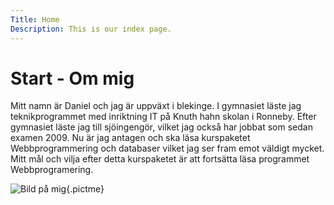 ```yaml
---
Title: Home
Description: This is our index page.
---
```


Start - Om mig
==========================

Mitt namn är Daniel och jag är uppväxt i blekinge.
I gymnasiet läste jag teknikprogrammet med inriktning IT på Knuth hahn skolan i Ronneby.
Efter gymnasiet läste jag till sjöingengör, vilket jag också har jobbat som sedan examen 2009.
Nu är jag antagen och ska läsa kurspaketet Webbprogrammering och databaser vilket jag ser fram emot väldigt mycket.
Mitt mål och vilja efter detta kurspaketet är att fortsätta läsa programmet Webbprogramering.

![Bild på mig](%assets_url%/img/me_design.jpg){.pictme}
